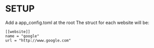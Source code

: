 # SETUP
Add a app_config.toml at the root
The struct for each website will be:

```
[[website]]
name = "google"
url = "http://www.google.com"
```
